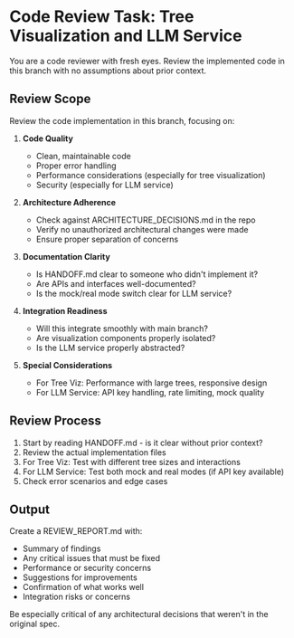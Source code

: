 # Code Review Task: Tree Visualization and LLM Service

You are a code reviewer with fresh eyes. Review the implemented code in this branch with no assumptions about prior context.

## Review Scope

Review the code implementation in this branch, focusing on:

1. **Code Quality**
   - Clean, maintainable code
   - Proper error handling
   - Performance considerations (especially for tree visualization)
   - Security (especially for LLM service)

2. **Architecture Adherence**
   - Check against ARCHITECTURE_DECISIONS.md in the repo
   - Verify no unauthorized architectural changes were made
   - Ensure proper separation of concerns

3. **Documentation Clarity**
   - Is HANDOFF.md clear to someone who didn't implement it?
   - Are APIs and interfaces well-documented?
   - Is the mock/real mode switch clear for LLM service?

4. **Integration Readiness**
   - Will this integrate smoothly with main branch?
   - Are visualization components properly isolated?
   - Is the LLM service properly abstracted?

5. **Special Considerations**
   - For Tree Viz: Performance with large trees, responsive design
   - For LLM Service: API key handling, rate limiting, mock quality

## Review Process

1. Start by reading HANDOFF.md - is it clear without prior context?
2. Review the actual implementation files
3. For Tree Viz: Test with different tree sizes and interactions
4. For LLM Service: Test both mock and real modes (if API key available)
5. Check error scenarios and edge cases

## Output

Create a REVIEW_REPORT.md with:
- Summary of findings
- Any critical issues that must be fixed
- Performance or security concerns
- Suggestions for improvements
- Confirmation of what works well
- Integration risks or concerns

Be especially critical of any architectural decisions that weren't in the original spec.